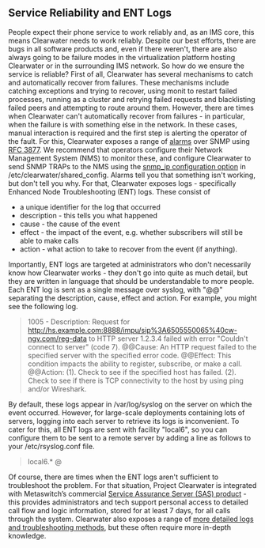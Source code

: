 Service Reliability and ENT Logs
--------------------------------
People expect their phone service to work reliably and, as an IMS core, this means Clearwater needs to work reliably. Despite our best efforts, there are bugs in all software products and, even if there weren't, there are also always going to be failure modes in the virtualization platform hosting Clearwater or in the surrounding IMS network. So how do we ensure the service is reliable? First of all, Clearwater has several mechanisms to catch and automatically recover from failures. These mechanisms include catching exceptions and trying to recover, using monit to restart failed processes, running as a cluster and retrying failed requests and blacklisting failed peers and attempting to route around them. However, there are times when Clearwater can't automatically recover from failures - in particular, when the failure is with something else in the network. In these cases, manual interaction is required and the first step is alerting the operator of the fault. For this, Clearwater exposes a range of [alarms](http://clearwater.readthedocs.org/en/latest/SNMP_Alarms) over SNMP using [RFC 3877](https://tools.ietf.org/html/rfc3877). We recommend that operators configure their Network Management System (NMS) to monitor these, and configure Clearwater to send SNMP TRAPs to the NMS using the [snmp\_ip configuration option](http://clearwater.readthedocs.org/en/latest/Clearwater_Configuration_Options_Reference) in /etc/clearwater/shared\_config. Alarms tell you that something isn't working, but don't tell you why. For that, Clearwater exposes logs - specifically Enhanced Node Troubleshooting (ENT) logs. These consist of

*   a unique identifier for the log that occurred
*   description - this tells you what happened
*   cause - the cause of the event
*   effect - the impact of the event, e.g. whether subscribers will still be able to make calls
*   action - what action to take to recover from the event (if anything).

Importantly, ENT logs are targeted at administrators who don't necessarily know how Clearwater works - they don't go into quite as much detail, but they are written in language that should be understandable to more people. Each ENT log is sent as a single message over syslog, with "@@" separating the description, cause, effect and action. For example, you might see the following log.

> 1005 - Description: Request for http://hs.example.com:8888/impu/sip%3A6505550065%40cw-ngv.com/reg-data to HTTP server 1.2.3.4 failed with error "Couldn't connect to server" (code 7). @@Cause: An HTTP request failed to the specified server with the specified error code. @@Effect: This condition impacts the ability to register, subscribe, or make a call. @@Action: (1). Check to see if the specified host has failed. (2). Check to see if there is TCP connectivity to the host by using ping and/or Wireshark.

By default, these logs appear in /var/log/syslog on the server on which the event occurred. However, for large-scale deployments containing lots of servers, logging into each server to retrieve its logs is inconvenient. To cater for this, all ENT logs are sent with facility "local6", so you can configure them to be sent to a remote server by adding a line as follows to your /etc/rsyslog.conf file.

> local6.* @<syslog-server>

Of course, there are times when the ENT logs aren't sufficient to troubleshoot the problem. For that situation, Project Clearwater is integrated with Metaswitch’s commercial [Service Assurance Server (SAS) product](http://www.metaswitch.com/products/management-systems/service-assurance-server) - this provides administrators and tech support personal access to detailed call flow and logic information, stored for at least 7 days, for all calls through the system. Clearwater also exposes a range of [more detailed logs and troubleshooting methods](http://clearwater.readthedocs.org/en/latest/Troubleshooting_and_Recovery), but these often require more in-depth knowledge.
